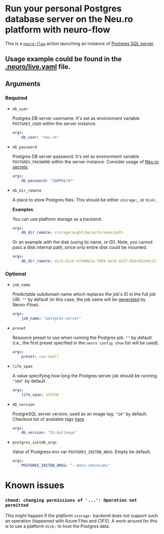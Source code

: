 # Run your personal Postgres database server on the Neu.ro platform with neuro-flow

This is a [`neuro-flow`](https://github.com/neuro-inc/neuro-flow) action launching an instance of [Postgres SQL server](https://hub.docker.com/_/postgres).

## Usage example could be found in the [.neuro/live.yaml](.neuro/live.yaml) file.

## Arguments


### Required

- `db_user`

    Postgres DB server username.
    It's set as environment variable `POSTGRES_USER` within the server instance.

    ```yaml
    args:
        db_user: "neu.ro"
    ```


- `db_password`

    Postgres DB server password.
    It's set as environment variable `POSTGRES_PASSWORD` within the server instance.
    Consider usage of [Neu.ro secrets](https://docs.neu.ro/core/working-with-the-platform/secrets).

    ```yaml
    args:
        db_password: "I@#PN$)9!"
    ```


- `db_dir_remote`

    A place to store Postgres files.
    This should be either `storage:`, or `disk:`. 

    **Examples**:
    
    You can use platform storage as a backend.
    ```yaml
    args:
        db_dir_remote: storage:might/be/with/some/path
    ```
    Or an example with the disk (using its name, or ID).
    Note, you cannot pass a disk internal path, since only entire disk could be mounted. 
    ```yaml
    args:
        db_dir_remote: disk:disk-e7440b1a-7d09-4a15-a237-02ec022e6c22
    ```


### Optional
- `job_name`

    Predictable subdomain name which replaces the job's ID in the full job URI. `""` by default (in this case, the job name will be [generated](https://neu-ro.gitbook.io/neuro-flow/reference/live-workflow-syntax#jobs.less-than-job-id-greater-than.name) by Neuro-Flow).

    ```yaml
    args:
        job_name: "postgres-server"
    ```


- `preset`

    Resource preset to use when running the Postgres job. `""` by default (i.e., the first preset specified in the `neuro config show` list will be used).

    ```yaml
    args:
        preset: cpu-small
    ```


- `life_span`

    A value specifying how long the Postgres server job should be running. `"10d"` by default.

    ```yaml
    args:
        life_span: 1d2h3m
    ```


- `db_version`

    PostgreSQL server version, used as an image tag. `"14"` by default.
    Checkout list of available tags [here](https://hub.docker.com/_/postgres?tab=tags).


    ```yaml
    args:
        db_version: "12-bullseye"
    ```

- `postgres_initdb_args`

    Value of Postgress env var `POSTGRES_INITDB_ARGS`. Empty be default.

    ```yaml
    args:
        POSTGRES_INITDB_ARGS: "--data-checksums"
    ```


# Known issues
### `chmod: changing permissions of '...': Operation not permitted`
This might happen if the platform `storage:` backend does not support such an operation (happened with Azure Files and CIFS).
A work-around for this is to use a platform `disk:` to host the Postgres data.
